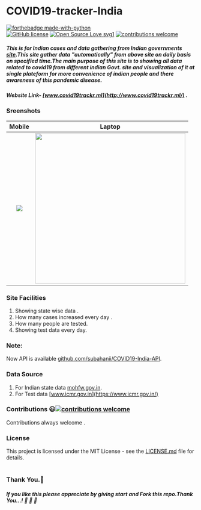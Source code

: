 # COVID19-tracker-India

[![forthebadge made-with-python](http://ForTheBadge.com/images/badges/made-with-python.svg)](https://www.python.org/)<br>
[![GitHub license](https://img.shields.io/github/license/Naereen/StrapDown.js.svg)](https://github.com/subahanii/COVID19-tracker/blob/master/LICENSE)
[![Open Source Love svg1](https://badges.frapsoft.com/os/v1/open-source.svg?v=103)](https://github.com/ellerbrock/open-source-badges/)
[![contributions welcome](https://img.shields.io/badge/contributions-welcome-brightgreen.svg?style=flat)](https://github.com/subahanii/COVID19-tracker/issues)


##### This is for Indian cases and data gathering from Indian governments [site](https://www.mohfw.gov.in/).This site gather data "automatically" from above site on daily basis on specified time.The main purpose of this site is to showing all data related to covid19 from different indian Govt. site and visualization of it at single plateform for more convenience of indian people and there awareness of this pandemic disease.

##### Website Link- [www.covid19trackr.ml](http://www.covid19trackr.ml/) .

### Sreenshots

Mobile             | Laptop
:-------------------------:|:-------------------------:
<img src="https://github.com/subahanii/COVID19-tracker/blob/master/DataBase/covid19%20edited.gif" />  |  <img src="https://github.com/subahanii/COVID19-tracker/blob/master/DataBase/first_edit_1.gif" height='400' />

### Site Facilities
1. Showing state wise data .
2. How many cases increased every day .
3. How many people are tested.
4. Showing test data every day.
 ### Note:
 Now API is available [github.com/subahanii/COVID19-India-API](https://github.com/subahanii/COVID19-India-API).


### Data Source 
1. For Indian state data [mohfw.gov.in](https://www.mohfw.gov.in/).
2. For Test data [www.icmr.gov.in](https://www.icmr.gov.in/)

### Contributions :smiley:[![contributions welcome](https://img.shields.io/badge/contributions-welcome-brightgreen.svg?style=flat)](https://github.com/subahanii/COVID19-tracker/issues)
Contributions always welcome .

### License
This project is licensed under the MIT License - see the [LICENSE.md](https://github.com/subahanii/COVID19-tracker/blob/master/LICENSE) file for details.
<br><br>

### Thank You.:pray:
##### If you like this please appreciate by giving start and Fork this repo.Thank You...! :clap: :clap: :clap:
